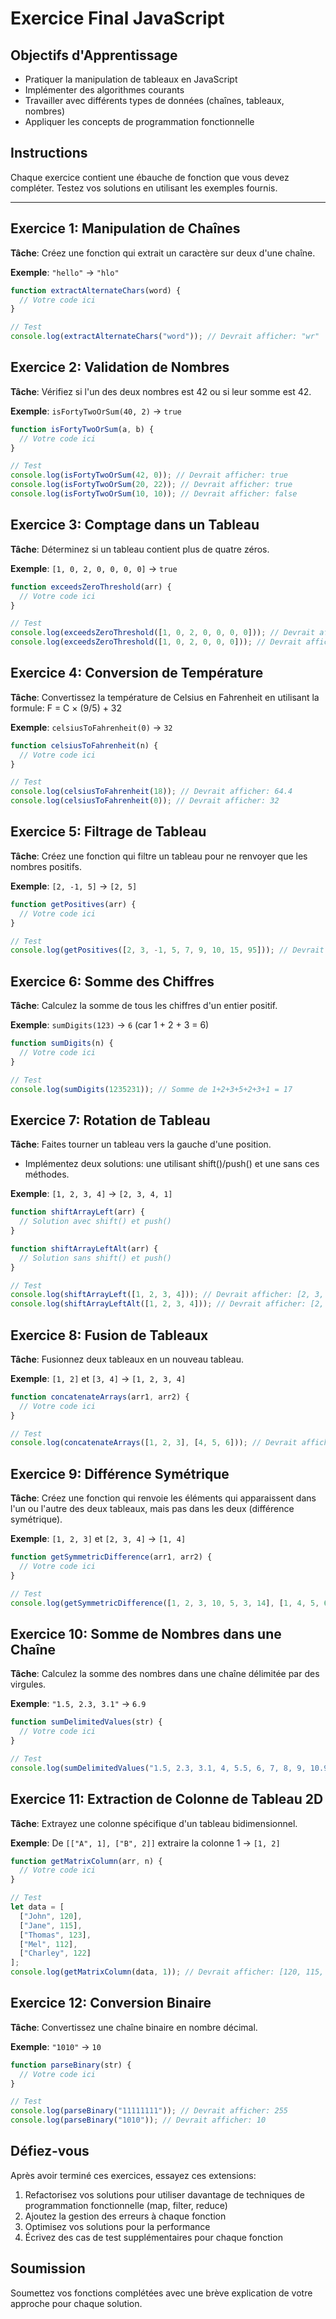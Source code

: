 # Exercice Final JavaScript

## Objectifs d'Apprentissage
- Pratiquer la manipulation de tableaux en JavaScript
- Implémenter des algorithmes courants
- Travailler avec différents types de données (chaînes, tableaux, nombres)
- Appliquer les concepts de programmation fonctionnelle

## Instructions
Chaque exercice contient une ébauche de fonction que vous devez compléter. Testez vos solutions en utilisant les exemples fournis.

---

## Exercice 1: Manipulation de Chaînes
**Tâche**: Créez une fonction qui extrait un caractère sur deux d'une chaîne.

**Exemple**: `"hello"` → `"hlo"`

```javascript
function extractAlternateChars(word) {
  // Votre code ici
}

// Test
console.log(extractAlternateChars("word")); // Devrait afficher: "wr"
```

## Exercice 2: Validation de Nombres
**Tâche**: Vérifiez si l'un des deux nombres est 42 ou si leur somme est 42.

**Exemple**: `isFortyTwoOrSum(40, 2)` → `true`

```javascript
function isFortyTwoOrSum(a, b) {
  // Votre code ici
}

// Test
console.log(isFortyTwoOrSum(42, 0)); // Devrait afficher: true
console.log(isFortyTwoOrSum(20, 22)); // Devrait afficher: true
console.log(isFortyTwoOrSum(10, 10)); // Devrait afficher: false
```

## Exercice 3: Comptage dans un Tableau
**Tâche**: Déterminez si un tableau contient plus de quatre zéros.

**Exemple**: `[1, 0, 2, 0, 0, 0, 0]` → `true`

```javascript
function exceedsZeroThreshold(arr) {
  // Votre code ici
}

// Test
console.log(exceedsZeroThreshold([1, 0, 2, 0, 0, 0, 0])); // Devrait afficher: true
console.log(exceedsZeroThreshold([1, 0, 2, 0, 0, 0])); // Devrait afficher: false
```

## Exercice 4: Conversion de Température
**Tâche**: Convertissez la température de Celsius en Fahrenheit en utilisant la formule: F = C × (9/5) + 32

**Exemple**: `celsiusToFahrenheit(0)` → `32`

```javascript
function celsiusToFahrenheit(n) {
  // Votre code ici
}

// Test
console.log(celsiusToFahrenheit(18)); // Devrait afficher: 64.4
console.log(celsiusToFahrenheit(0)); // Devrait afficher: 32
```

## Exercice 5: Filtrage de Tableau
**Tâche**: Créez une fonction qui filtre un tableau pour ne renvoyer que les nombres positifs.

**Exemple**: `[2, -1, 5]` → `[2, 5]`

```javascript
function getPositives(arr) {
  // Votre code ici
}

// Test
console.log(getPositives([2, 3, -1, 5, 7, 9, 10, 15, 95])); // Devrait afficher: [2, 3, 5, 7, 9, 10, 15, 95]
```

## Exercice 6: Somme des Chiffres
**Tâche**: Calculez la somme de tous les chiffres d'un entier positif.

**Exemple**: `sumDigits(123)` → `6` (car 1 + 2 + 3 = 6)

```javascript
function sumDigits(n) {
  // Votre code ici
}

// Test
console.log(sumDigits(1235231)); // Somme de 1+2+3+5+2+3+1 = 17
```

## Exercice 7: Rotation de Tableau
**Tâche**: Faites tourner un tableau vers la gauche d'une position.
- Implémentez deux solutions: une utilisant shift()/push() et une sans ces méthodes.

**Exemple**: `[1, 2, 3, 4]` → `[2, 3, 4, 1]`

```javascript
function shiftArrayLeft(arr) {
  // Solution avec shift() et push()
}

function shiftArrayLeftAlt(arr) {
  // Solution sans shift() et push()
}

// Test
console.log(shiftArrayLeft([1, 2, 3, 4])); // Devrait afficher: [2, 3, 4, 1]
console.log(shiftArrayLeftAlt([1, 2, 3, 4])); // Devrait afficher: [2, 3, 4, 1]
```

## Exercice 8: Fusion de Tableaux
**Tâche**: Fusionnez deux tableaux en un nouveau tableau.

**Exemple**: `[1, 2]` et `[3, 4]` → `[1, 2, 3, 4]`

```javascript
function concatenateArrays(arr1, arr2) {
  // Votre code ici
}

// Test
console.log(concatenateArrays([1, 2, 3], [4, 5, 6])); // Devrait afficher: [1, 2, 3, 4, 5, 6]
```

## Exercice 9: Différence Symétrique
**Tâche**: Créez une fonction qui renvoie les éléments qui apparaissent dans l'un ou l'autre des deux tableaux, mais pas dans les deux (différence symétrique).

**Exemple**: `[1, 2, 3]` et `[2, 3, 4]` → `[1, 4]`

```javascript
function getSymmetricDifference(arr1, arr2) {
  // Votre code ici
}

// Test
console.log(getSymmetricDifference([1, 2, 3, 10, 5, 3, 14], [1, 4, 5, 6, 14])); // Devrait afficher: [2, 3, 10, 3, 4, 6]
```

## Exercice 10: Somme de Nombres dans une Chaîne
**Tâche**: Calculez la somme des nombres dans une chaîne délimitée par des virgules.

**Exemple**: `"1.5, 2.3, 3.1"` → `6.9`

```javascript
function sumDelimitedValues(str) {
  // Votre code ici
}

// Test
console.log(sumDelimitedValues("1.5, 2.3, 3.1, 4, 5.5, 6, 7, 8, 9, 10.9")); // Devrait afficher: 57.3
```

## Exercice 11: Extraction de Colonne de Tableau 2D
**Tâche**: Extrayez une colonne spécifique d'un tableau bidimensionnel.

**Exemple**: De `[["A", 1], ["B", 2]]` extraire la colonne 1 → `[1, 2]`

```javascript
function getMatrixColumn(arr, n) {
  // Votre code ici
}

// Test
let data = [
  ["John", 120],
  ["Jane", 115],
  ["Thomas", 123],
  ["Mel", 112],
  ["Charley", 122]
];
console.log(getMatrixColumn(data, 1)); // Devrait afficher: [120, 115, 123, 112, 122]
```

## Exercice 12: Conversion Binaire
**Tâche**: Convertissez une chaîne binaire en nombre décimal.

**Exemple**: `"1010"` → `10`

```javascript
function parseBinary(str) {
  // Votre code ici
}

// Test
console.log(parseBinary("11111111")); // Devrait afficher: 255
console.log(parseBinary("1010")); // Devrait afficher: 10
```

## Défiez-vous
Après avoir terminé ces exercices, essayez ces extensions:
1. Refactorisez vos solutions pour utiliser davantage de techniques de programmation fonctionnelle (map, filter, reduce)
2. Ajoutez la gestion des erreurs à chaque fonction
3. Optimisez vos solutions pour la performance
4. Écrivez des cas de test supplémentaires pour chaque fonction

## Soumission
Soumettez vos fonctions complétées avec une brève explication de votre approche pour chaque solution.

